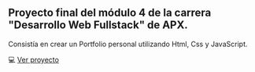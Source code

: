 ## Proyecto final del módulo 4 de la carrera "Desarrollo Web Fullstack" de APX.

Consistía en crear un Portfolio personal utilizando Html, Css y JavaScript.

:computer: [Ver proyecto](https://jotacr1019.github.io/Proyecto-final-del-mod-4/)
